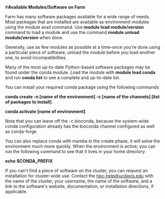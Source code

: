#**Available Modules/Software on Farm**

Farm has many software packages available for a wide range of needs. Most packages that are installed are available as environment modules using the module avail command. Use **module load module/version** command to 
load a module and use the command **module unload module/version** when done.

Generally, use as few modules as possible at a time–once you're done using a particular piece of software, unload the module before you load another one, to avoid incompatibilities.

Many of the most up-to-date Python-based software packages may be found under the conda module. Load the module with **module load conda** and run **conda list** to see a complete and up-to-date list.

You can install your required conda package using the following commands

**conda create -n [name of the environment] -c [name of the channels] [list of packages to install]**

**conda activate [name of environment]**

Note that you can leave off the -c bioconda, because the system-wide conda configuration already has the bioconda channel configured as well as conda-forge

You can also replace conda with mamba in the create phase, it will solve the environment much more quickly. When the environment is active, you can run the following command to see that it lives in your home directory:

**echo $CONDA_PREFIX**

If you can't find a piece of software on the cluster, you can request an installation for cluster-wide use. Contact the hpc-help@ucdavis.edu with the name of the cluster, your username, the name of the software, and a link 
to the software's website, documentation, or installation directions, if applicable.
